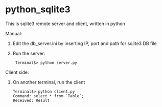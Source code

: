 # python_sqlite3
This is sqlite3 remote server and client, written in python

Manual:
  1. Edit the db_server.ini by inserting IP, port and path for sqlite3 DB file
  2. Run the server:
  
     ```
      Terminal$> python server.py
     ```
     
Client side:
  1. On another terminal, run the client
  
     ```
     Terminal$> python client.py
     Command: select * from `Table`;
     Received: Result
     ```
